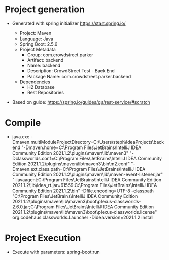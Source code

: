 # Project generation
- Generated with spring initializer https://start.spring.io/
  - Project: Maven
  - Language: Java
  - Spring Boot: 2.5.6
  - Project Metadata  
    - Group: com.crowdstreet.parker
    - Artifact: backend
    - Name: backend
    - Description: CrowdStreet Test - Back End
    - Package Name: com.crowdstreet.parker.backend
  - Dependencies
    - H2 Database
    - Rest Repositories

- Based on guide: https://spring.io/guides/gs/rest-service/#scratch

# Compile
- java.exe -Dmaven.multiModuleProjectDirectory=C:\Users\steph\IdeaProjects\backend "-Dmaven.home=C:\Program Files\JetBrains\IntelliJ IDEA Community Edition 2021.1.2\plugins\maven\lib\maven3" "-Dclassworlds.conf=C:\Program Files\JetBrains\IntelliJ IDEA Community Edition 2021.1.2\plugins\maven\lib\maven3\bin\m2.conf" "-Dmaven.ext.class.path=C:\Program Files\JetBrains\IntelliJ IDEA Community Edition 2021.1.2\plugins\maven\lib\maven-event-listener.jar" "-javaagent:C:\Program Files\JetBrains\IntelliJ IDEA Community Edition 2021.1.2\lib\idea_rt.jar=61559:C:\Program Files\JetBrains\IntelliJ IDEA Community Edition 2021.1.2\bin" -Dfile.encoding=UTF-8 -classpath "C:\Program Files\JetBrains\IntelliJ IDEA Community Edition 2021.1.2\plugins\maven\lib\maven3\boot\plexus-classworlds-2.6.0.jar;C:\Program Files\JetBrains\IntelliJ IDEA Community Edition 2021.1.2\plugins\maven\lib\maven3\boot\plexus-classworlds.license" org.codehaus.classworlds.Launcher -Didea.version=2021.1.2 install


# Project Execution  
- Execute with parameters: spring-boot:run